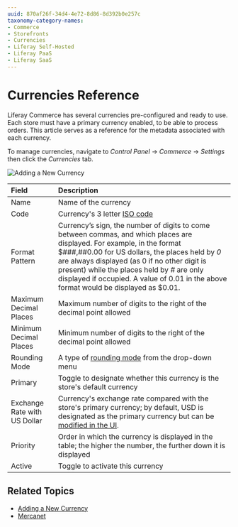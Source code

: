 ```yaml
---
uuid: 870af26f-34d4-4e72-8d86-8d392b0e257c
taxonomy-category-names:
- Commerce
- Storefronts
- Currencies
- Liferay Self-Hosted
- Liferay PaaS
- Liferay SaaS
---
```

# Currencies Reference

Liferay Commerce has several currencies pre-configured and ready to use. Each store must have a primary currency enabled, to be able to process orders. This article serves as a reference for the metadata associated with each currency.

To manage currencies, navigate to _Control Panel_ → _Commerce_ → _Settings_ then click the _Currencies_ tab.

![Adding a New Currency](./currencies-reference/images/01.png)

| Field | Description |
| :--- | :--- |
| Name | Name of the currency |
| Code | Currency's 3 letter [ISO code](https://www.currency-iso.org/en/home/tables/table-a1.html) |
| Format Pattern | Currency’s sign, the number of digits to come between commas, and which places are displayed. For example, in the format $###,##0.00 for US dollars, the places held by _0_ are always displayed (as 0 if no other digit is present) while the places held by _#_ are only displayed if occupied. A value of 0.01 in the above format would be displayed as $0.01. |
| Maximum Decimal Places | Maximum number of digits to the right of the decimal point allowed |
| Minimum Decimal Places | Minimum number of digits to the right of the decimal point allowed |
| Rounding Mode | A type of [rounding mode](https://en.wikipedia.org/wiki/Rounding#Directed_rounding_to_an_integer) from the drop-down menu |
| Primary | Toggle to designate whether this currency is the store's default currency |
| Exchange Rate with US Dollar | Currency's exchange rate compared with the store's primary currency; by default, USD is designated as the primary currency but can be [modified in the UI](../configuring-payment-methods/mercanet.md#set-eur-as-the-primary-store-currency). |
| Priority | Order in which the currency is displayed in the table; the higher the number, the further down it is displayed |
| Active | Toggle to activate this currency |

## Related Topics

* [Adding a New Currency](./adding-a-new-currency.md)
* [Mercanet](../configuring-payment-methods/mercanet.md)
